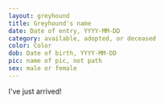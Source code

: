 ```yaml
---
layout: greyhound
title: Greyhound's name
date: Date of entry, YYYY-MM-DD
category: available, adopted, or deceased
color: Color
dob: Date of birth, YYYY-MM-DD
pic: name of pic, not path
sex: male or female
---
```


I've just arrived!
